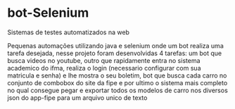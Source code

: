 # bot-Selenium
Sistemas de testes automatizados na web

Pequenas automações utilizando java e selenium onde um bot realiza uma tarefa desejada, nesse projeto foram desenvolvidas 4 tarefas: um bot que busca videos no youtube, outro que rapidamente entra no sistema academico do ifma, realiza o login (necessario configurar com sua matricula e senha) e lhe mostra o seu boletim, bot que busca cada carro no conjunto de combobox do site da fipe e por ultimo o sistema mais completo no qual consegue pegar e exportar todos os modelos de carro nos diversos json do app-fipe para um arquivo unico de texto

